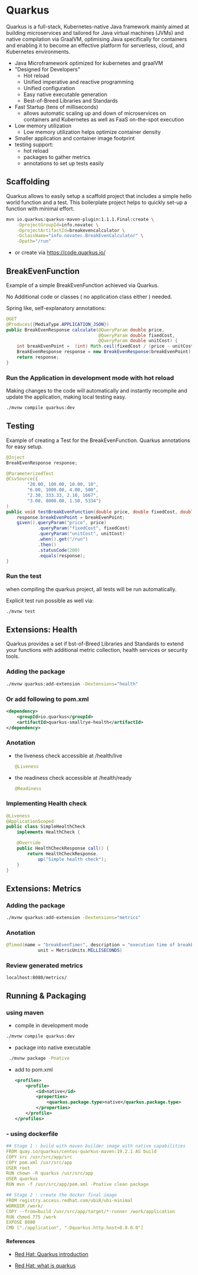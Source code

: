 
# Quarkus
Quarkus is a full-stack, Kubernetes-native Java framework mainly aimed at building microservices and tailored for Java virtual machines (JVMs) and native compilation via GraalVM, optimising Java specifically for containers and enabling it to become an effective platform for serverless, cloud, and Kubernetes environments.


- Java Microframework optimized for kubernetes and graalVM
- "Designed for Developers"
  - Hot reload
  -  Unified imperative and reactive programming
  -  Unified configuration
  -  Easy native executable generation
  -  Best-of-Breed Libraries and Standards
- Fast Startup (tens of milliseconds)
  - allows automatic scaling up and down of microservices on containers and Kubernetes as well as FaaS on-the-spot execution
- Low memory utilization
  - Low memory utilization helps optimize container density
- Smaller application and container image footprint
- testing support:
  - hot reload
  - packages to gather metrics 
  - annotations to set up tests easily


## Scaffolding
Quarkus allows to easily setup a scaffold project that includes a simple hello world function and a test.
This boilerplate project helps to quickly set-up a function with minimal effort.

```bash
mvn io.quarkus:quarkus-maven-plugin:1.1.1.Final:create \
    -DprojectGroupId=info.novatec \
    -DprojectArtifactId=breakevencalculator \
    -DclassName="info.novatec.BreakEvenCalculator" \
    -Dpath="/run"
```

- or create via https://code.quarkus.io/

## BreakEvenFunction
Example of a simple BreakEvenFunction achieved via Quarkus.

No Additional code or classes ( no application class either ) needed.

Spring like, self-explanatory annotations:

```java
@GET
@Produces({MediaType.APPLICATION_JSON})
public BreakEvenResponse calculate(@QueryParam double price, 
                                   @QueryParam double fixedCost, 
                                   @QueryParam double unitCost) { 
    int breakEvenPoint =  (int) Math.ceil(fixedCost / (price - unitCost));
    BreakEvenResponse response = new BreakEvenResponse(breakEvenPoint);
    return response;
}
```

### Run the Application in development mode with hot reload
Making changes to the code will automatically and instantly recompile and update the application, making local testing easy.

```bash
./mvnw compile quarkus:dev
```

## Testing
Example of creating a Test for the BreakEvenFunction.
Quarkus annotations for easy setup.

```java
@Inject
BreakEvenResponse response;

@ParameterizedTest
@CsvSource({
        "20.00, 100.00, 10.00, 10",
        "6.00, 1000.00, 4.00, 500",
        "2.30, 333.33, 2.10, 1667",
        "3.00, 8000.00, 1.50, 5334"}
)
public void testBreakEvenFunction(double price, double fixedCost, double unitCost, int breakEvenPoint) {
    response.breakEvenPoint = breakEvenPoint;
    given().queryParam("price", price)
            .queryParam("fixedCost", fixedCost)
            .queryParam("unitCost", unitCost)
            .when().get("/run")
            .then()
            .statusCode(200)
            .equals(response);
}
```

### Run the test
when compiling the quarkus project, all tests will be run automatically.

Explicit test run possible as well via:
```bash
./mvnw test
```

## Extensions: Health
Quarkus provides a set if bst-of-Breed Libraries and Standards to extend your functions with additional metric collection, health services or security tools.

### Adding the package
```bash
./mvnw quarkus:add-extension -Dextensions="health"
```

### Or add following to pom.xml
```xml
<dependency>
    <groupId>io.quarkus</groupId>
    <artifactId>quarkus-smallrye-health</artifactId>
</dependency>
```
### Anotation

- the liveness check accessible at /health/live
    ```java
    @Liveness
    ```

- the readiness check accessible at /health/ready
    ```java 
    @Readiness
    ```

### Implementing Health check

```java
@Liveness
@ApplicationScoped
public class SimpleHealthCheck 
    implements HealthCheck {

    @Override
    public HealthCheckResponse call() {
        return HealthCheckResponse.
            up("Simple health check");
    }
}
```

## Extensions: Metrics

### Adding the package
```bash
./mvnw quarkus:add-extension -Dextensions="metrics"
```

### Anotation
```java
@Timed(name = "breakEvenTimer", description = "execution time of breakEvenFunction",
            unit = MetricUnits.MILLISECONDS)
```

### Review generated metrics
```
localhost:8080/metrics/
```

## Running & Packaging

### using maven

- compile in development mode
```bash
./mvnw compile quarkus:dev
```

- package into native executable
```bash
 ./mvnw package -Pnative
```
-   add to pom.xml
    ```xml
    <profiles>
        <profile>
            <id>native</id>
            <properties>
                <quarkus.package.type>native</quarkus.package.type>
            </properties>
        </profile>
    </profiles>
    ```

### - using dockerfile

```yaml
## Stage 1 : build with maven builder image with native capabilities
FROM quay.io/quarkus/centos-quarkus-maven:19.2.1 AS build
COPY src /usr/src/app/src
COPY pom.xml /usr/src/app
USER root
RUN chown -R quarkus /usr/src/app
USER quarkus
RUN mvn -f /usr/src/app/pom.xml -Pnative clean package

## Stage 2 : create the docker final image
FROM registry.access.redhat.com/ubi8/ubi-minimal
WORKDIR /work/
COPY --from=build /usr/src/app/target/*-runner /work/application
RUN chmod 775 /work
EXPOSE 8080
CMD ["./application", "-Dquarkus.http.host=0.0.0.0"]
```

#### References

- [Red Hat: Quarkus introduction](https://developers.redhat.com/blog/2019/03/07/quarkus-next-generation-kubernetes-native-java-framework/)

- [Red Hat: what is quarkus](https://www.redhat.com/en/topics/cloud-native-apps/what-is-quarkus)

